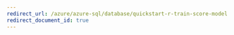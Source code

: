 ```yaml
---
redirect_url: /azure/azure-sql/database/quickstart-r-train-score-model
redirect_document_id: true
---
```

